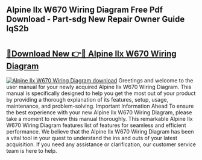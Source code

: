 ## Alpine Ilx W670 Wiring Diagram Free Pdf Download - Part-sdg New Repair Owner Guide lqS2b

# <h2><a href="http://dfn3cn9.blite.top/?on=Alpine+Ilx+W670+Wiring+Diagram">🔗Download New 👉🔴 Alpine Ilx W670 Wiring Diagram</a></h2>

[![Alpine Ilx W670 Wiring Diagram download](https://i.imgur.com/lujVjoI.png)](http://dfn3cn9.blite.top/?on=Alpine+Ilx+W670+Wiring+Diagram)
Greetings and welcome to the user manual for your newly acquired Alpine Ilx W670 Wiring Diagram. This manual is specifically designed to help you get the most out of your product by providing a thorough explanation of its features, setup, usage, maintenance, and problem-solving. Important Information Ahead To ensure the best experience with your new Alpine Ilx W670 Wiring Diagram, please take a moment to review this manual thoroughly. This remarkable Alpine Ilx W670 Wiring Diagram features list of features for seamless and efficient performance. We believe that the Alpine Ilx W670 Wiring Diagram has been a vital tool in your quest to understand the ins and outs of your latest acquisition. If you need any assistance or clarification, our customer service team is here to help.
